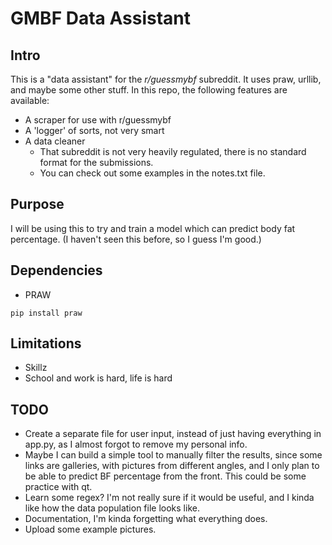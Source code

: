 # GMBF Data Assistant

## Intro
This is a "data assistant" for the *r/guessmybf* subreddit. It uses praw, urllib, and maybe some other stuff.
In this repo, the following features are available:
* A scraper for use with r/guessmybf
* A 'logger' of sorts, not very smart
* A data cleaner
    * That subreddit is not very heavily regulated, there is no standard format for the submissions.
    * You can check out some examples in the notes.txt file.

## Purpose
I will be using this to try and train a model which can predict body fat percentage. (I haven't seen this before, so I guess I'm good.)

## Dependencies
* PRAW
```
pip install praw
```

## Limitations
* Skillz
* School and work is hard, life is hard

## TODO
* Create a separate file for user input, instead of just having everything in app.py, as I almost forgot to remove my personal info.
* Maybe I can build a simple tool to manually filter the results, since some links are galleries, with pictures from different angles, and I only plan to be able to predict BF percentage from the front. This could be some practice with qt.
* Learn some regex? I'm not really sure if it would be useful, and I kinda like how the data population file looks like.
* Documentation, I'm kinda forgetting what everything does.
* Upload some example pictures.
